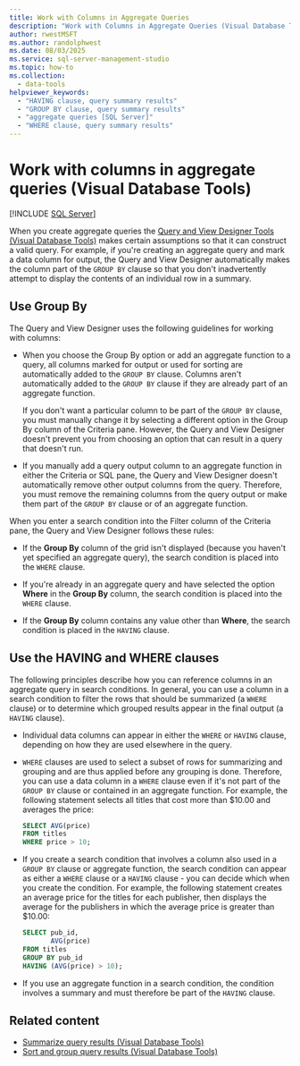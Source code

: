 ```yaml
---
title: Work with Columns in Aggregate Queries
description: "Work with Columns in Aggregate Queries (Visual Database Tools)"
author: rwestMSFT
ms.author: randolphwest
ms.date: 08/03/2025
ms.service: sql-server-management-studio
ms.topic: how-to
ms.collection:
  - data-tools
helpviewer_keywords:
  - "HAVING clause, query summary results"
  - "GROUP BY clause, query summary results"
  - "aggregate queries [SQL Server]"
  - "WHERE clause, query summary results"
---
```

# Work with columns in aggregate queries (Visual Database Tools)

[!INCLUDE [SQL Server](../includes/applies-to-version/sqlserver.md)]

When you create aggregate queries the [Query and View Designer Tools (Visual Database Tools)](query-and-view-designer-tools-visual-database-tools.md) makes certain assumptions so that it can construct a valid query. For example, if you're creating an aggregate query and mark a data column for output, the Query and View Designer automatically makes the column part of the `GROUP BY` clause so that you don't inadvertently attempt to display the contents of an individual row in a summary.

## Use Group By

The Query and View Designer uses the following guidelines for working with columns:

- When you choose the Group By option or add an aggregate function to a query, all columns marked for output or used for sorting are automatically added to the `GROUP BY` clause. Columns aren't automatically added to the `GROUP BY` clause if they are already part of an aggregate function.

  If you don't want a particular column to be part of the `GROUP BY` clause, you must manually change it by selecting a different option in the Group By column of the Criteria pane. However, the Query and View Designer doesn't prevent you from choosing an option that can result in a query that doesn't run.

- If you manually add a query output column to an aggregate function in either the Criteria or SQL pane, the Query and View Designer doesn't automatically remove other output columns from the query. Therefore, you must remove the remaining columns from the query output or make them part of the `GROUP BY` clause or of an aggregate function.

When you enter a search condition into the Filter column of the Criteria pane, the Query and View Designer follows these rules:

- If the **Group By** column of the grid isn't displayed (because you haven't yet specified an aggregate query), the search condition is placed into the `WHERE` clause.

- If you're already in an aggregate query and have selected the option **Where** in the **Group By** column, the search condition is placed into the `WHERE` clause.

- If the **Group By** column contains any value other than **Where**, the search condition is placed in the `HAVING` clause.

## Use the HAVING and WHERE clauses

The following principles describe how you can reference columns in an aggregate query in search conditions. In general, you can use a column in a search condition to filter the rows that should be summarized (a `WHERE` clause) or to determine which grouped results appear in the final output (a `HAVING` clause).

- Individual data columns can appear in either the `WHERE` or `HAVING` clause, depending on how they are used elsewhere in the query.

- `WHERE` clauses are used to select a subset of rows for summarizing and grouping and are thus applied before any grouping is done. Therefore, you can use a data column in a `WHERE` clause even if it's not part of the `GROUP BY` clause or contained in an aggregate function. For example, the following statement selects all titles that cost more than $10.00 and averages the price:

  ```sql
  SELECT AVG(price)
  FROM titles
  WHERE price > 10;
  ```

- If you create a search condition that involves a column also used in a `GROUP BY` clause or aggregate function, the search condition can appear as either a `WHERE` clause or a `HAVING` clause - you can decide which when you create the condition. For example, the following statement creates an average price for the titles for each publisher, then displays the average for the publishers in which the average price is greater than $10.00:

  ```sql
  SELECT pub_id,
         AVG(price)
  FROM titles
  GROUP BY pub_id
  HAVING (AVG(price) > 10);
  ```

- If you use an aggregate function in a search condition, the condition involves a summary and must therefore be part of the `HAVING` clause.

## Related content

- [Summarize query results (Visual Database Tools)](summarize-query-results-visual-database-tools.md)
- [Sort and group query results (Visual Database Tools)](sort-and-group-query-results-visual-database-tools.md)
